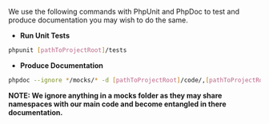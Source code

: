 We use the following commands with PhpUnit and PhpDoc to test and produce documentation you may wish to do the same.
- **Run Unit Tests**
```bash
phpunit [pathToProjectRoot]/tests
```
- **Produce Documentation**
```bash
phpdoc --ignore */mocks/* -d [pathToProjectRoot]/code/,[pathToProjectRoot]/tests/ -t [pathToDocumentationFolder]/php --visibility=public,protected && phpunit --coverage-html [pathToDocumentationFolder]/coverage [pathToProjectRoot]/tests --whitelist [pathToProjectRoot]/code
```
**NOTE: We ignore anything in a mocks folder as they may share namespaces with our main code and become entangled in there documentation.**
